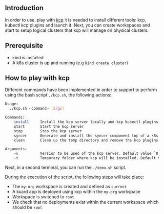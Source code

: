 ## Introduction

In order to use, play with [kcp]((https://github.com/kcp-dev/kcp)) it is needed to install different tools: kcp, kubectl kcp plugins and launch it.
Next, you can create workspaces and start to setup logical clusters that kcp will manage on physical clusters.

## Prerequisite

- kind is installed
- A k8s cluster is up and running (e.g `kind create cluster`)

## How to play with kcp

Different commands have been implemented in order to support to perform using the bash script `./kcp.sh`, the following actions:
```bash
Usage:
  ./kcp.sh <command> [args]

Commands:
    install     Install the kcp server locally and kcp kubectl plugins
    start       Start the kcp server
    stop        Stop the kcp server
    syncer      Generate and install the syncer component top of a k8s cluster
    clean       Clean up the temp directory and remove the kcp plugins

Arguments:
    -v          Version to be used of the kcp server. Default value `0.8.0`
    -t          Temporary folder where kcp will be installed. Default value `_tmp
```

Next, in a second terminal, you can run the `./demo.sh` script.

During the execution of the script, the following steps will take place:

- The `my-org` workspace is created and defined as `current`
- A kuard app is deployed using kcp within the `my-org` workspace
- Workspace is switched to `root` 
- We check that no deployments exist within the current workspace which should be `root`